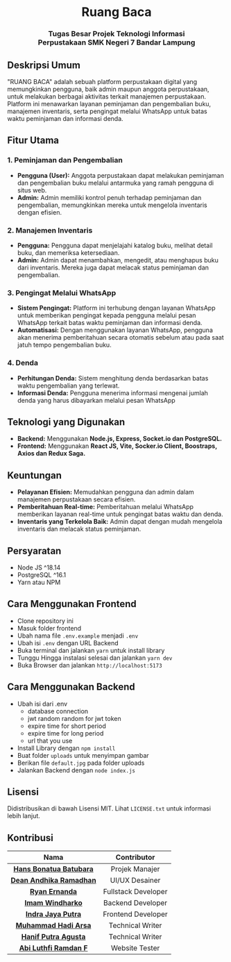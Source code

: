 <div align="center">

  <h1 align="center">Ruang Baca</h1>

  <h3 align="center">
    Tugas Besar Projek Teknologi Informasi <br/>
    Perpustakaan SMK Negeri 7 Bandar Lampung
  </h3>
</div>

## Deskripsi Umum
"RUANG BACA" adalah sebuah platform perpustakaan digital yang memungkinkan pengguna, baik admin maupun anggota perpustakaan, untuk melakukan berbagai aktivitas terkait manajemen perpustakaan. Platform ini menawarkan layanan peminjaman dan pengembalian buku, manajemen inventaris, serta pengingat melalui WhatsApp untuk batas waktu peminjaman dan informasi denda.

## Fitur Utama

### 1. Peminjaman dan Pengembalian
- **Pengguna (User):** Anggota perpustakaan dapat melakukan peminjaman dan pengembalian buku melalui antarmuka yang ramah pengguna di situs web.
- **Admin:** Admin memiliki kontrol penuh terhadap peminjaman dan pengembalian, memungkinkan mereka untuk mengelola inventaris dengan efisien.

### 2. Manajemen Inventaris
- **Pengguna:** Pengguna dapat menjelajahi katalog buku, melihat detail buku, dan memeriksa ketersediaan.
- **Admin:** Admin dapat menambahkan, mengedit, atau menghapus buku dari inventaris. Mereka juga dapat melacak status peminjaman dan pengembalian.

### 3. Pengingat Melalui WhatsApp
- **Sistem Pengingat:** Platform ini terhubung dengan layanan WhatsApp untuk memberikan pengingat kepada pengguna melalui pesan WhatsApp terkait batas waktu peminjaman dan informasi denda.
- **Automatisasi:** Dengan menggunakan layanan WhatsApp, pengguna akan menerima pemberitahuan secara otomatis sebelum atau pada saat jatuh tempo pengembalian buku.

### 4. Denda
- **Perhitungan Denda:** Sistem menghitung denda berdasarkan batas waktu pengembalian yang terlewat.
- **Informasi Denda:** Pengguna menerima informasi mengenai jumlah denda yang harus dibayarkan melalui pesan WhatsApp

## Teknologi yang Digunakan
- **Backend:** Menggunakan <b>Node.js, Express, Socket.io dan PostgreSQL.</b>
- **Frontend:** Menggunakan <b>React JS, Vite, Socker.io Client, Boostraps, Axios dan Redux Saga.</b>

## Keuntungan
- **Pelayanan Efisien:** Memudahkan pengguna dan admin dalam manajemen perpustakaan secara efisien.
- **Pemberitahuan Real-time:** Pemberitahuan melalui WhatsApp memberikan layanan real-time untuk pengingat batas waktu dan denda.
- **Inventaris yang Terkelola Baik:** Admin dapat dengan mudah mengelola inventaris dan melacak status peminjaman.

## Persyaratan
 - Node JS ^18.14
 - PostgreSQL ^16.1
 - Yarn atau NPM

<!-- GETTING STARTED -->
## Cara Menggunakan Frontend
- Clone repository ini
- Masuk folder frontend
- Ubah nama file `.env.example` menjadi `.env`
- Ubah isi `.env` dengan URL Backend
- Buka terminal dan jalankan `yarn` untuk install library
- Tunggu Hingga instalasi selesai dan jalankan `yarn dev`
- Buka Browser dan jalankan `http://localhost:5173`

## Cara Menggunakan Backend
- Ubah isi dari .env
    - database connection
    - jwt random random for jwt token
    - expire time for short period
    - expire time for long period
    - url that you use
- Install Library dengan `npm install`
- Buat folder `uploads` untuk menyimpan gambar
- Berikan file `default.jpg` pada folder uploads
- Jalankan Backend dengan `node index.js`
<!-- LICENSE -->
## Lisensi
Didistribusikan di bawah Lisensi MIT. Lihat `LICENSE.txt` untuk informasi lebih lanjut.



<!-- CONTACT -->
## Kontribusi
| Nama |  Contributor |
| :---: |  :---: |
| **[Hans Bonatua Batubara](https://github.com/Hans299)**   | Projek Manajer |
| **[Dean Andhika Ramadhan](https://github.com/deanandhkr)**  | UI/UX Desainer |
| **[Ryan Ernanda](https://github.com/ryan-ern)**  | Fullstack Developer |
| **[Imam Windharko](https://github.com/windharko)**   | Backend Developer |
| **[Indra Jaya Putra](https://github.com/indraphy)**   | Frontend Developer |
| **[Muhammad Hadi Arsa](https://github.com/HadiAr20)**   | Technical Writer |
| **[Hanif Putra Agusta](https://github.com/hanif354-bayte)**    | Technical Writer |
| **[Abi Luthfi Ramdan F](https://github.com/Abiluthfi)**    | Website Tester |
